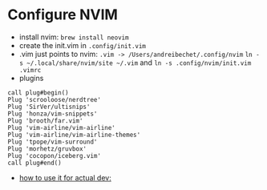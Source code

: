 # Configure NVIM 

- install nvim: `brew install neovim`
- create the init.vim in `.config/init.vim`
- .vim just points to nvim: `.vim -> /Users/andreibechet/.config/nvim`
`ln -s ~/.local/share/nvim/site ~/.vim` and `ln -s .config/nvim/init.vim .vimrc`
- plugins
```
call plug#begin()
Plug 'scrooloose/nerdtree'
Plug 'SirVer/ultisnips'
Plug 'honza/vim-snippets'
Plug 'brooth/far.vim'
Plug 'vim-airline/vim-airline'
Plug 'vim-airline/vim-airline-themes'
Plug 'tpope/vim-surround'
Plug 'morhetz/gruvbox'
Plug 'cocopon/iceberg.vim'
call plug#end()
```
- [how to use it for actual dev: ](https://jdhao.github.io/2018/12/24/centos_nvim_install_use_guide_en/)
